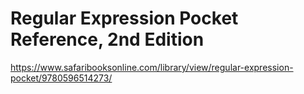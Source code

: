 # Regular Expression Pocket Reference, 2nd Edition

https://www.safaribooksonline.com/library/view/regular-expression-pocket/9780596514273/
